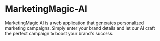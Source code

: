 # MarketingMagic-AI
MarketingMagic AI is a web application that generates personalized marketing campaigns. Simply enter your brand details and let our AI craft the perfect campaign to boost your brand's success.

